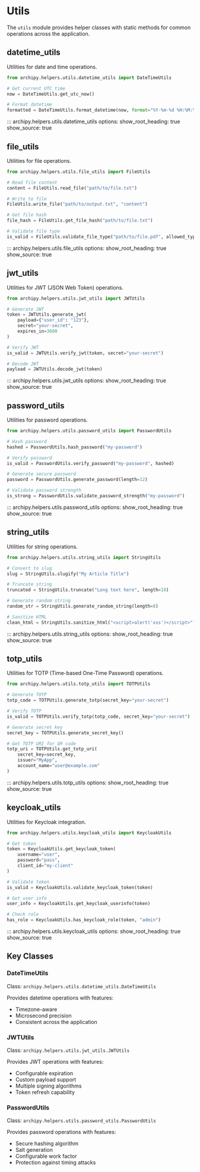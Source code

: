 # Utils

The `utils` module provides helper classes with static methods for common operations across the application.

## datetime_utils

Utilities for date and time operations.

```python
from archipy.helpers.utils.datetime_utils import DateTimeUtils

# Get current UTC time
now = DateTimeUtils.get_utc_now()

# Format datetime
formatted = DateTimeUtils.format_datetime(now, format="%Y-%m-%d %H:%M:%S")
```

::: archipy.helpers.utils.datetime_utils
    options:
      show_root_heading: true
      show_source: true

## file_utils

Utilities for file operations.

```python
from archipy.helpers.utils.file_utils import FileUtils

# Read file content
content = FileUtils.read_file("path/to/file.txt")

# Write to file
FileUtils.write_file("path/to/output.txt", "content")

# Get file hash
file_hash = FileUtils.get_file_hash("path/to/file.txt")

# Validate file type
is_valid = FileUtils.validate_file_type("path/to/file.pdf", allowed_types=["pdf", "doc"])
```

::: archipy.helpers.utils.file_utils
    options:
      show_root_heading: true
      show_source: true

## jwt_utils

Utilities for JWT (JSON Web Token) operations.

```python
from archipy.helpers.utils.jwt_utils import JWTUtils

# Generate JWT
token = JWTUtils.generate_jwt(
    payload={"user_id": "123"},
    secret="your-secret",
    expires_in=3600
)

# Verify JWT
is_valid = JWTUtils.verify_jwt(token, secret="your-secret")

# Decode JWT
payload = JWTUtils.decode_jwt(token)
```

::: archipy.helpers.utils.jwt_utils
    options:
      show_root_heading: true
      show_source: true

## password_utils

Utilities for password operations.

```python
from archipy.helpers.utils.password_utils import PasswordUtils

# Hash password
hashed = PasswordUtils.hash_password("my-password")

# Verify password
is_valid = PasswordUtils.verify_password("my-password", hashed)

# Generate secure password
password = PasswordUtils.generate_password(length=12)

# Validate password strength
is_strong = PasswordUtils.validate_password_strength("my-password")
```

::: archipy.helpers.utils.password_utils
    options:
      show_root_heading: true
      show_source: true

## string_utils

Utilities for string operations.

```python
from archipy.helpers.utils.string_utils import StringUtils

# Convert to slug
slug = StringUtils.slugify("My Article Title")

# Truncate string
truncated = StringUtils.truncate("Long text here", length=10)

# Generate random string
random_str = StringUtils.generate_random_string(length=8)

# Sanitize HTML
clean_html = StringUtils.sanitize_html("<script>alert('xss')</script>")
```

::: archipy.helpers.utils.string_utils
    options:
      show_root_heading: true
      show_source: true

## totp_utils

Utilities for TOTP (Time-based One-Time Password) operations.

```python
from archipy.helpers.utils.totp_utils import TOTPUtils

# Generate TOTP
totp_code = TOTPUtils.generate_totp(secret_key="your-secret")

# Verify TOTP
is_valid = TOTPUtils.verify_totp(totp_code, secret_key="your-secret")

# Generate secret key
secret_key = TOTPUtils.generate_secret_key()

# Get TOTP URI for QR code
totp_uri = TOTPUtils.get_totp_uri(
    secret_key=secret_key,
    issuer="MyApp",
    account_name="user@example.com"
)
```

::: archipy.helpers.utils.totp_utils
    options:
      show_root_heading: true
      show_source: true

## keycloak_utils

Utilities for Keycloak integration.

```python
from archipy.helpers.utils.keycloak_utils import KeycloakUtils

# Get token
token = KeycloakUtils.get_keycloak_token(
    username="user",
    password="pass",
    client_id="my-client"
)

# Validate token
is_valid = KeycloakUtils.validate_keycloak_token(token)

# Get user info
user_info = KeycloakUtils.get_keycloak_userinfo(token)

# Check role
has_role = KeycloakUtils.has_keycloak_role(token, "admin")
```

::: archipy.helpers.utils.keycloak_utils
    options:
      show_root_heading: true
      show_source: true

## Key Classes

### DateTimeUtils

Class: `archipy.helpers.utils.datetime_utils.DateTimeUtils`

Provides datetime operations with features:
- Timezone-aware
- Microsecond precision
- Consistent across the application

### JWTUtils

Class: `archipy.helpers.utils.jwt_utils.JWTUtils`

Provides JWT operations with features:
- Configurable expiration
- Custom payload support
- Multiple signing algorithms
- Token refresh capability

### PasswordUtils

Class: `archipy.helpers.utils.password_utils.PasswordUtils`

Provides password operations with features:
- Secure hashing algorithm
- Salt generation
- Configurable work factor
- Protection against timing attacks
